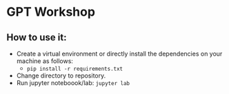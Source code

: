 # GPT Workshop

## How to use it:
- Create a virtual environment or directly install the dependencies on your machine as follows:
  - `pip install -r requirements.txt`
- Change directory to repository.
- Run jupyter noteboook/lab: `jupyter lab`
